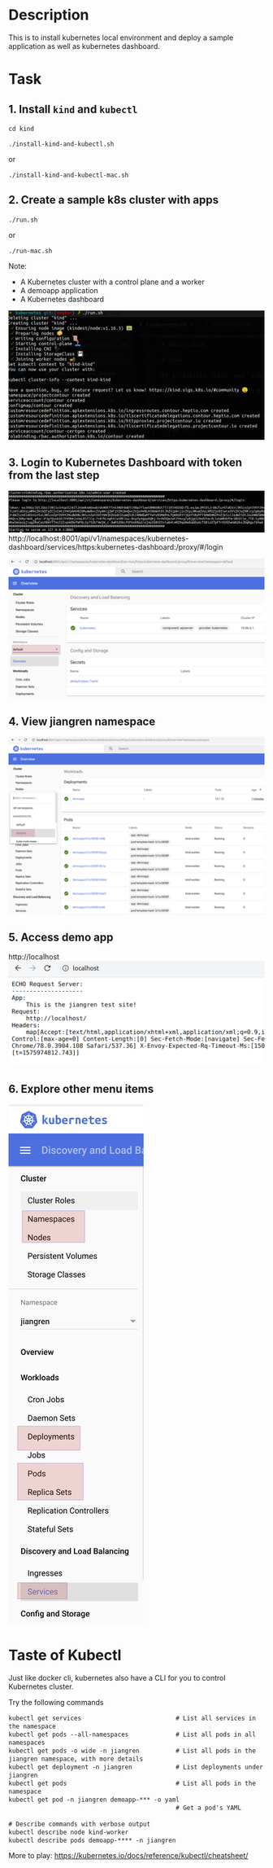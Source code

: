 # Description
This is to install kubernetes local environment and deploy a sample application as well as kubernetes dashboard.

# Task

## 1. Install `kind` and `kubectl`
```
cd kind
```

```
./install-kind-and-kubectl.sh
```
or 
```
./install-kind-and-kubectl-mac.sh
```


## 2. Create a sample k8s cluster with apps
```
./run.sh
```
or
```
./run-mac.sh
```
Note: 
- A Kubernetes cluster with a control plane and a worker
- A demoapp application
- A Kubernetes dashboard

![Alt text](images/kind1.png?raw=true)

## 3. Login to Kubernetes Dashboard with token from the last step

![Alt text](images/kind2.png?raw=true)
http://localhost:8001/api/v1/namespaces/kubernetes-dashboard/services/https:kubernetes-dashboard:/proxy/#/login

![Alt text](images/kind3.png?raw=true)

## 4. View jiangren namespace
![Alt text](images/kind4.png?raw=true)

## 5. Access demo app
http://localhost
![Alt text](images/kind5.png?raw=true)

## 6. Explore other menu items 
![Alt text](images/kind6.png?raw=true)

# Taste of Kubectl
Just like docker cli, kubernetes also have a CLI for you to control Kubernetes cluster.

Try the following commands
```
kubectl get services                          # List all services in the namespace
kubectl get pods --all-namespaces             # List all pods in all namespaces
kubectl get pods -o wide -n jiangren          # List all pods in the jiangren namespace, with more details
kubectl get deployment -n jiangren            # List deployments under jiangren
kubectl get pods                              # List all pods in the namespace
kubectl get pod -n jiangren demoapp-*** -o yaml 
                                              # Get a pod's YAML
                                              
# Describe commands with verbose output
kubectl describe node kind-worker
kubectl describe pods demoapp-**** -n jiangren                                            
```

More to play: https://kubernetes.io/docs/reference/kubectl/cheatsheet/
